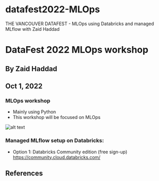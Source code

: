 # datafest2022-MLOps
THE VANCOUVER DATAFEST - MLOps using Databricks and managed MLflow with Zaid Haddad


# DataFest 2022 MLOps workshop
##  By Zaid Haddad
##  Oct 1, 2022

### MLOps workshop   
- Mainly using Python
- This workshop will be focused on MLOps 

![alt text]([https://lh4.googleusercontent.com/P2HFNWf79ECXQqi4g2S61Vt7jE_50Fj3r8E3xPqZBRXzfdEYxl7YWUjRB-VcmaDvzN9SK-zSrNX7w-BjjtALHmI=w16383](https://lh6.googleusercontent.com/83JuB8rVXUr3dDRtZkEkWVs9P4G5okz7tvvPyXUio_C5hvZG-4zXg8bQfWYqfsrAf9BBffFwWQJJuz_nXUwdutY=w16383))


### Managed MLflow setup on Databricks:
- Option 1: Databricks Community edition (free sign-up)
https://community.cloud.databricks.com/




## References



